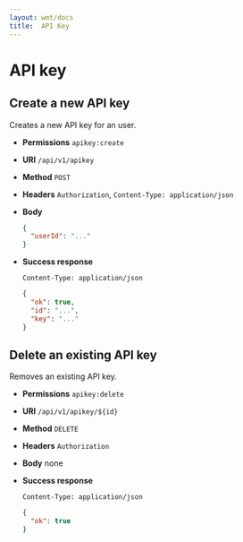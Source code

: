 ```yaml
---
layout: wmt/docs
title:  API Key
---
```


# API key

## Create a new API key

Creates a new API key for an user.

* **Permissions** `apikey:create`
* **URI** `/api/v1/apikey`
* **Method** `POST`
* **Headers** `Authorization`, `Content-Type: application/json`
* **Body**
    ```json
    {
      "userId": "..."
    }
    ```
* **Success response**
    ```
    Content-Type: application/json
    ```
    
    ```json
    {
      "ok": true,
      "id": "...",
      "key": "..."
    }
    ```
    
## Delete an existing API key

Removes an existing API key.

* **Permissions** `apikey:delete`
* **URI** `/api/v1/apikey/${id}`
* **Method** `DELETE`
* **Headers** `Authorization`
* **Body**
    none
* **Success response**
    ```
    Content-Type: application/json
    ```
    
    ```json
    {
      "ok": true
    }
    ```
